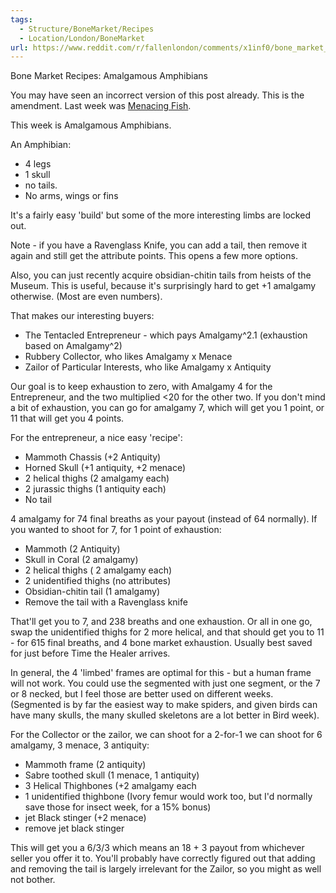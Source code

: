 ```yaml
---
tags:
  - Structure/BoneMarket/Recipes
  - Location/London/BoneMarket
url: https://www.reddit.com/r/fallenlondon/comments/x1inf0/bone_market_recipes_amalganmous_amphibians/
---
```

Bone Market Recipes: Amalgamous Amphibians

You may have seen an incorrect version of this post already. This is the amendment.
Last week was  [Menacing Fish](https://www.reddit.com/r/fallenlondon/comments/wvncf7/bone_market_recipes_menacing_fish/).

This week is Amalgamous Amphibians. 

An Amphibian:

- 4 legs
- 1 skull
- no tails. 
- No arms, wings or fins

It's a fairly easy 'build' but some of the more interesting limbs are locked out.

Note - if you have a Ravenglass Knife, you can add a tail, then remove it again and still get the attribute points. This opens a few more options. 

Also, you can just recently acquire obsidian-chitin tails from heists of the Museum. This is useful, because it's surprisingly hard to get +1 amalgamy otherwise. (Most are even numbers). 

That makes our interesting buyers:

- The Tentacled Entrepreneur - which pays Amalgamy^2.1 (exhaustion based on Amalgamy^2)
- Rubbery Collector, who likes Amalgamy x Menace
- Zailor of Particular Interests, who like Amalgamy x Antiquity

Our goal is to keep exhaustion to zero, with Amalgamy 4 for the Entrepreneur, and the two multiplied <20 for the other two. 
If you don't mind a bit of exhaustion, you can go for amalgamy 7, which will get you 1 point, or 11 that will get you 4 points. 

For the entrepreneur, a nice easy 'recipe':

- Mammoth Chassis (+2 Antiquity)
- Horned Skull (+1 antiquity, +2 menace)
- 2 helical thighs (2 amalgamy each)
- 2 jurassic thighs (1 antiquity each)
- No tail

4 amalgamy for 74 final breaths as your payout (instead of 64 normally). If you wanted to shoot for 7, for 1 point of exhaustion:

- Mammoth (2 Antiquity)
- Skull in Coral (2 amalgamy)
- 2 helical thighs ( 2 amalgamy each)
- 2 unidentified thighs (no attributes)
- Obsidian-chitin tail (1 amalgamy)
- Remove the tail with a Ravenglass knife

That'll get you to 7, and 238 breaths  and one exhaustion. 
Or all in one go, swap the unidentified thighs for 2 more helical, and that should get you to 11 - for 615 final breaths, and 4 bone market exhaustion. Usually best saved for just before Time the Healer arrives. 

In general, the 4 'limbed' frames are optimal for this -  but a human frame will not work. You could use the segmented with just one segment, or the 7 or 8 necked, but I feel those are better used on different weeks. (Segmented is by far the easiest way to make spiders, and given birds can have many skulls, the many skulled skeletons are a lot better in Bird week). 


For the Collector or the zailor, we can shoot for a 2-for-1 we can shoot for 6 amalgamy, 3 menace, 3 antiquity:

- Mammoth frame (2 antiquity)
- Sabre toothed skull (1 menace, 1 antiquity)
- 3 Helical Thighbones (+2 amalgamy each
- 1 unidentified thighbone (Ivory femur would work too, but I'd normally save those for insect week, for a 15% bonus)
- jet Black stinger (+2 menace) 
- remove jet black stinger

This will get you a 6/3/3 which means an 18 + 3 payout from whichever seller you offer it to. You'll probably have correctly figured out that adding and removing the tail is largely irrelevant for the Zailor, so you might as well not bother.